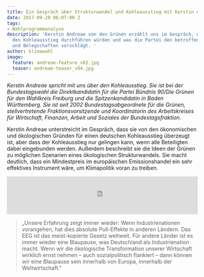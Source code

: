 ```yaml
---
title: Ein Gespräch über Strukturwandel und Kohleausstieg mit Kerstin Andreae
date: 2017-09-20 06:07:00 Z
tags:
- Wahlprogrammanalyse
description: 'Kerstin Andreae von den Grünen erzählt uns im Gespräch, wie die Grünen
  den Kohleausstieg durchführen würden und was die Partei den betroffenen Regionen
  und Belegschaften vorschlägt. '
author: klimawahl
image:
  feature: andreae-feature_v02.jpg
  teaser: andreae-teaser_v04.jpg
---
```


*Kerstin Andreae spricht mit uns über den Kohleausstieg. Sie ist bei der Bundestagswahl die Direktkandidatin für die Partei Bündnis 90/Die Grünen für den Wahlkreis Freiburg und die Spitzenkandidatin in Baden Württemberg. Sie ist seit 2002 Bundestagsabgeordnete für die Grünen, stellvertretende Fraktionsvorsitzende und Koordinatorin des Arbeitskreises für Wirtschaft, Finanzen, Arbeit und Soziales der Bundestagsfraktion.* 

Kerstin Andreae unterstreicht im Gespräch, dass sie von den ökonomischen und ökologischen Gründen für einen deutschen Kohleausstieg überzeugt ist, aber dass der Kohleausstieg nur gelingen kann, wenn alle Beteiligten dabei eingebunden werden. Außerdem beschreibt sie die Ideen der Grünen zu möglichen Szenarien eines ökologischen Strukturwandels. Sie macht deutlich, dass ein Mindestpreis im europäischen Emissionshandel  ein sehr effektives Instrument wäre, um Klimapolitik voran zu treiben.

<iframe width="100%" height="100" scrolling="yes" frameborder="no" src="https://w.soundcloud.com/player/?url=https%3A//api.soundcloud.com/tracks/342141596&amp;color=%23ff5500&amp;auto_play=false&amp;hide_related=false&amp;show_comments=true&amp;show_user=true&amp;show_reposts=false&amp;visual=true"></iframe>


> „Unsere Erfahrung zeigt immer wieder: Wenn Industrienationen vorangehen, hat dies absolute Pull-Effekte in anderen Ländern. Das EEG ist das meist-kopierte Gesetz weltweit. Für andere Länder ist es immer wieder eine Blaupause, was Deutschland als Industrienation macht. Wenn wir die ökologische Transformation unserer Wirtschaft wirklich ernst nehmen – auch sozialpolitisch flankiert – dann können wir eine Blaupause sein innerhalb von Europa, innerhalb der Weltwirtschaft."

